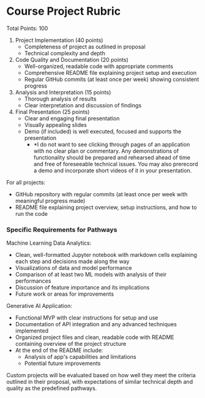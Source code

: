 # Course Project Rubric

Total Points: 100
1. Project Implementation (40 points)
	- Completeness of project as outlined in proposal
	- Technical complexity and depth
2. Code Quality and Documentation (20 points)
	- Well-organized, readable code with appropriate comments
	- Comprehensive README file explaining project setup and execution
	- Regular GitHub commits (at least once per week) showing consistent progress
3. Analysis and Interpretation (15 points)
	- Thorough analysis of results
	- Clear interpretation and discussion of findings
4. Final Presentation (25 points)
	- Clear and engaging final presentation
	- Visually appealing slides
	- Demo (if included) is well executed, focused and supports the presentation
		- *I do not want to see clicking through pages of an application with no clear plan or commentary. Any demonstrations of functionality should be prepared and rehearsed ahead of time and free of foreseeable technical issues. You may also prerecord a demo and incorporate short videos of it in your presentation.

For all projects:
- GitHub repository with regular commits (at least once per week with meaningful progress made)
- README file explaining project overview, setup instructions, and how to run the code

### Specific Requirements for Pathways

Machine Learning Data Analytics:
- Clean, well-formatted Jupyter notebook with markdown cells explaining each step and decisions made along the way
- Visualizations of data and model performance
- Comparison of at least two ML models with analysis of their performances
- Discussion of feature importance and its implications
- Future work or areas for improvements

Generative AI Application:
- Functional MVP with clear instructions for setup and use
- Documentation of API integration and any advanced techniques implemented
- Organized project files and clean, readable code with README containing overview of the project structure
- At the end of the README include:
	- Analysis of app's capabilities and limitations 
	- Potential future improvements

Custom projects will be evaluated based on how well they meet the criteria outlined in their proposal, with expectations of similar technical depth and quality as the predefined pathways.
